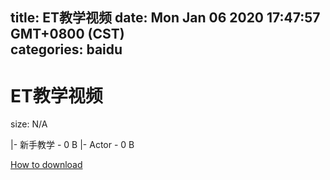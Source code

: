 
title: ET教学视频
date: Mon Jan 06 2020 17:47:57 GMT+0800 (CST)    
categories: baidu
---

# ET教学视频
size: N/A
 
 
|- 新手教学 - 0 B
|- Actor - 0 B

[How to download](https://bpcam.bemobtrk.com/go/2ceec3aa-1ca2-46d6-b9ff-aaa5c184517c?jno=4700)